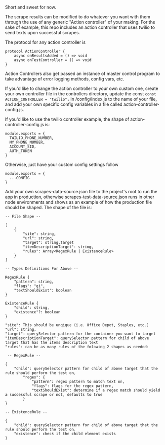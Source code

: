 Short and sweet for now.

The scrape results can be modified to do whatever you want with them through the use of any generic "Action controller" of your making.  For the sake of example, this repo includes an action controller that uses twilio to send texts upon successful scrapes.

The protocol for any action controller is
```
protocol ActionController {
    async onResultsAdded = () => void
    async onTestController = () => void
}
```
Action Controllers also get passed an instance of master control program to take advantage of error logging methods, config vars, etc.

If you'd like to change the action controller to your own custom one, create your own controller file in the controllers directory, update the const `const ACTION_CONTROLLER = "twilio";` in /config/index.js to the name of your file, and add your own specific config variables in a file called action-controller-config.js.

If you'd like to use the twilio controller example, the shape of action-controller-config.js is:
```
module.exports = {
  TWILIO_PHONE_NUMBER,
  MY_PHONE_NUMBER,
  ACCOUNT_SID,
  AUTH_TOKEN
}
```

Otherwise, just have your custom config settings follow 
```
module.exports = {
  ...CONFIG
}
```


Add your own scrapes-data-source.json file to the project's root to run the app in production, otherwise scrapes-test-data-source.json runs in other node environments and shows as an example of how the production file should be shaped.  The shape of the file is:

```
-- File Shape --

[
    {
        "site": string,
        "url": string,
        "target": string,target
        "itemDescriptionTarget": string,
        "rules": Array<RegexRule | ExistenceRule>
    }
]

-- Types Definitions For Above --

RegexRule {
    "pattern": string,
    "flags": "gi",
    "textShouldExist": boolean
}

ExistenceRule {
    "child": string,
    "existence"?: boolean
}
```

```
"site": This should be unqique (i.e. Office Depot, Staples, etc.)
"url": string,
"target": querySelector pattern for the container you want to target
"itemDescriptionTarget": querySelector pattern for child of above target that has the items description text 
"rules": can be as many rules of the folowing 2 shapes as needed:

 -- RegexRule --

{
    "child": querySelector pattern for child of above target that the rule should perform the test on,
        "regex": {
            "pattern": regex pattern to match text on,
            "flags": flags for the regex pattern,
            "textShouldExist": determine if a regex match should yield a successful scrape or not, defaults to true
        }
}

-- ExistenceRule --

{
    "child": querySelector pattern for child of above target that the rule should perform the test on,
    "existence": check if the child element exists
}
```
